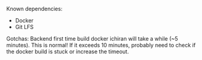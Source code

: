 Known dependencies:
- Docker
- Git LFS

Gotchas:
Backend first time build docker ichiran will take a while (~5 minutes). This is normal!
If it exceeds 10 minutes, probably need to check if the docker build is stuck or increase the timeout.